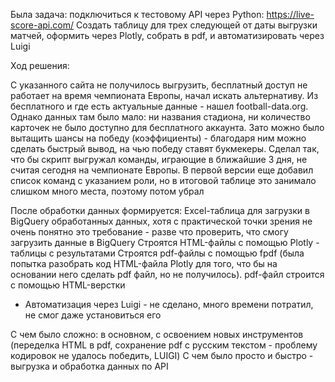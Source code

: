 Была задача: подключиться к тестовому API через Python: https://live-score-api.com/
Создать таблицу для трех следующей от даты выгрузки матчей, оформить через Plotly, собрать в pdf, и автоматизировать через Luigi

Ход решения:

С указанного сайта не получилось выгрузить, бесплатный доступ не работает на время чемпионата Европы, начал искать альтернативу. Из бесплатного и где есть актуальные данные - нашел football-data.org. Однако данных там было мало: ни названия стадиона, ни количество карточек не было доступно для бесплатного аккаунта. Зато можно было вытащить шансы на победу (коэффициенты) - благодаря ним можно сделать быстрый вывод, на чью победу ставят букмекеры. Сделал так, что бы скрипт выгружал команды, играющие в ближайшие 3 дня, не считая сегодня на чемпионате Европы. В первой версии еще добавил список команд с указанием роли, но в итоговой таблице это занимало слишком много места, поэтому потом убрал

После обработки данных формируется:
Excel-таблица для загрузки в BigQuery обработанных данных, хотя с практической точки зрения не очень понятно это требование - разве что проверить, что смогу загрузить данные в BigQuery
Строятся HTML-файлы с помощью Plotly - таблицы с результатами
Строятся pdf-файлы с помощью fpdf (была попытка разобрать код HTML-файла Plotly для того, что бы на основании него сделать pdf файл, но не получилось). pdf-файл строится с помощью HTML-верстки
- Автоматизация через Luigi - не сделано, много времени потратил, не смог даже установиться его

С чем было сложно: в основном, с освоением новых инструментов (переделка HTML в pdf, сохранение pdf с русским текстом - проблему кодировок не удалось победить, LUIGI)
С чем было просто и быстро - выгрузка и обработка данных по API
